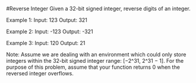 ﻿#Reverse Integer
 Given a 32-bit signed integer, reverse digits of an integer.

Example 1:
Input: 123
Output: 321

Example 2:
Input: -123
Output: -321

Example 3:
Input: 120
Output: 21

Note:
Assume we are dealing with an environment which could only store integers within the 32-bit signed integer range: [−2^31,  2^31 − 1]. 
For the purpose of this problem, assume that your function returns 0 when the reversed integer overflows.